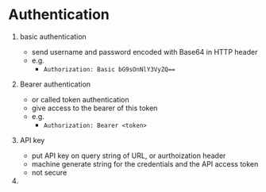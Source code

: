 # Authentication

1. basic authentication
   - send username and password encoded with Base64 in HTTP header
   - e.g.
     - `Authorization: Basic bG9sOnNlY3VyZQ==`
1. Bearer authentication
    - or called token authentication
    - give access to the bearer of this token
    - e.g.
      - `Authorization: Bearer <token>`

1. API key
    - put API key on query string of URL, or aurthoization header
    - machine generate string for the credentials and the API access token
    - not secure
2. 
